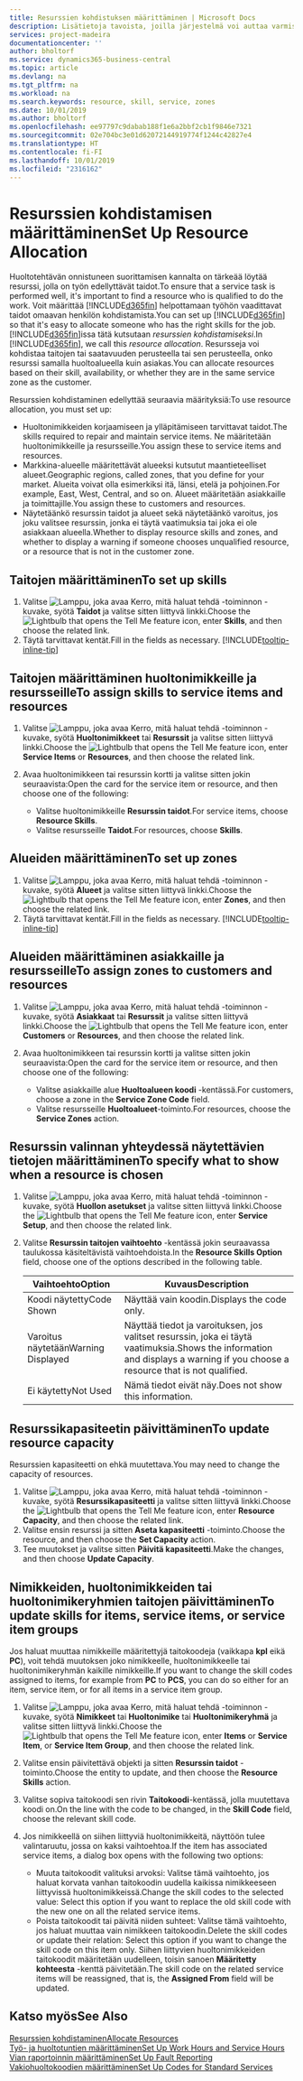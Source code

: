 ```yaml
---
title: Resurssien kohdistuksen määrittäminen | Microsoft Docs
description: Lisätietoja tavoista, joilla järjestelmä voi auttaa varmistamaan, että palvelun tarjoamiseen määritetyllä henkilöllä on siihen tarvittavat taidot.
services: project-madeira
documentationcenter: ''
author: bholtorf
ms.service: dynamics365-business-central
ms.topic: article
ms.devlang: na
ms.tgt_pltfrm: na
ms.workload: na
ms.search.keywords: resource, skill, service, zones
ms.date: 10/01/2019
ms.author: bholtorf
ms.openlocfilehash: ee97797c9dabab188f1e6a2bbf2cb1f9846e7321
ms.sourcegitcommit: 02e704bc3e01d62072144919774f1244c42827e4
ms.translationtype: HT
ms.contentlocale: fi-FI
ms.lasthandoff: 10/01/2019
ms.locfileid: "2316162"
---
```

# <a name="set-up-resource-allocation"></a><span data-ttu-id="cf480-103">Resurssien kohdistamisen määrittäminen</span><span class="sxs-lookup"><span data-stu-id="cf480-103">Set Up Resource Allocation</span></span>
<span data-ttu-id="cf480-104">Huoltotehtävän onnistuneen suorittamisen kannalta on tärkeää löytää resurssi, jolla on työn edellyttävät taidot.</span><span class="sxs-lookup"><span data-stu-id="cf480-104">To ensure that a service task is performed well, it's important to find a resource who is qualified to do the work.</span></span> <span data-ttu-id="cf480-105">Voit määrittää [!INCLUDE[d365fin](includes/d365fin_md.md)] helpottamaan työhön vaadittavat taidot omaavan henkilön kohdistamista.</span><span class="sxs-lookup"><span data-stu-id="cf480-105">You can set up [!INCLUDE[d365fin](includes/d365fin_md.md)] so that it's easy to allocate someone who has the right skills for the job.</span></span> <span data-ttu-id="cf480-106">[!INCLUDE[d365fin](includes/d365fin_md.md)]issa tätä kutsutaan _resurssien kohdistamiseksi_.</span><span class="sxs-lookup"><span data-stu-id="cf480-106">In [!INCLUDE[d365fin](includes/d365fin_md.md)], we call this _resource allocation_.</span></span> <span data-ttu-id="cf480-107">Resursseja voi kohdistaa taitojen tai saatavuuden perusteella tai sen perusteella, onko resurssi samalla huoltoalueella kuin asiakas.</span><span class="sxs-lookup"><span data-stu-id="cf480-107">You can allocate resources based on their skill, availability, or whether they are in the same service zone as the customer.</span></span> 

<span data-ttu-id="cf480-108">Resurssien kohdistaminen edellyttää seuraavia määrityksiä:</span><span class="sxs-lookup"><span data-stu-id="cf480-108">To use resource allocation, you must set up:</span></span>  
  
* <span data-ttu-id="cf480-109">Huoltonimikkeiden korjaamiseen ja ylläpitämiseen tarvittavat taidot.</span><span class="sxs-lookup"><span data-stu-id="cf480-109">The skills required to repair and maintain service items.</span></span> <span data-ttu-id="cf480-110">Ne määritetään huoltonimikkeille ja resursseille.</span><span class="sxs-lookup"><span data-stu-id="cf480-110">You assign these to service items and resources.</span></span>  
* <span data-ttu-id="cf480-111">Markkina-alueelle määritettävät alueeksi kutsutut maantieteelliset alueet.</span><span class="sxs-lookup"><span data-stu-id="cf480-111">Geographic regions, called zones, that you define for your market.</span></span> <span data-ttu-id="cf480-112">Alueita voivat olla esimerkiksi itä, länsi, etelä ja pohjoinen.</span><span class="sxs-lookup"><span data-stu-id="cf480-112">For example, East, West, Central, and so on.</span></span> <span data-ttu-id="cf480-113">Alueet määritetään asiakkaille ja toimittajille.</span><span class="sxs-lookup"><span data-stu-id="cf480-113">You assign these to customers and resources.</span></span>  
* <span data-ttu-id="cf480-114">Näytetäänkö resurssin taidot ja alueet sekä näytetäänkö varoitus, jos joku valitsee resurssin, jonka ei täytä vaatimuksia tai joka ei ole asiakkaan alueella.</span><span class="sxs-lookup"><span data-stu-id="cf480-114">Whether to display resource skills and zones, and whether to display a warning if someone chooses unqualified resource, or a resource that is not in the customer zone.</span></span>  

## <a name="to-set-up-skills"></a><span data-ttu-id="cf480-115">Taitojen määrittäminen</span><span class="sxs-lookup"><span data-stu-id="cf480-115">To set up skills</span></span>
1. <span data-ttu-id="cf480-116">Valitse ![Lamppu, joka avaa Kerro, mitä haluat tehdä -toiminnon](media/ui-search/search_small.png "Kerro, mitä haluat tehdä") -kuvake, syötä **Taidot** ja valitse sitten liittyvä linkki.</span><span class="sxs-lookup"><span data-stu-id="cf480-116">Choose the ![Lightbulb that opens the Tell Me feature](media/ui-search/search_small.png "Tell me what you want to do") icon, enter **Skills**, and then choose the related link.</span></span>  
2. <span data-ttu-id="cf480-117">Täytä tarvittavat kentät.</span><span class="sxs-lookup"><span data-stu-id="cf480-117">Fill in the fields as necessary.</span></span> [!INCLUDE[tooltip-inline-tip](includes/tooltip-inline-tip_md.md)]  

## <a name="to-assign-skills-to-service-items-and-resources"></a><span data-ttu-id="cf480-118">Taitojen määrittäminen huoltonimikkeille ja resursseille</span><span class="sxs-lookup"><span data-stu-id="cf480-118">To assign skills to service items and resources</span></span>
1. <span data-ttu-id="cf480-119">Valitse ![Lamppu, joka avaa Kerro, mitä haluat tehdä -toiminnon](media/ui-search/search_small.png "Kerro, mitä haluat tehdä") -kuvake, syötä **Huoltonimikkeet** tai **Resurssit** ja valitse sitten liittyvä linkki.</span><span class="sxs-lookup"><span data-stu-id="cf480-119">Choose the ![Lightbulb that opens the Tell Me feature](media/ui-search/search_small.png "Tell me what you want to do") icon, enter **Service Items** or **Resources**, and then choose the related link.</span></span>  
2. <span data-ttu-id="cf480-120">Avaa huoltonimikkeen tai resurssin kortti ja valitse sitten jokin seuraavista:</span><span class="sxs-lookup"><span data-stu-id="cf480-120">Open the card for the service item or resource, and then choose one of the following:</span></span>  
  
    * <span data-ttu-id="cf480-121">Valitse huoltonimikkeille **Resurssin taidot**.</span><span class="sxs-lookup"><span data-stu-id="cf480-121">For service items, choose **Resource Skills**.</span></span>  
    * <span data-ttu-id="cf480-122">Valitse resursseille **Taidot**.</span><span class="sxs-lookup"><span data-stu-id="cf480-122">For resources, choose **Skills**.</span></span>  

## <a name="to-set-up-zones"></a><span data-ttu-id="cf480-123">Alueiden määrittäminen</span><span class="sxs-lookup"><span data-stu-id="cf480-123">To set up zones</span></span>
1. <span data-ttu-id="cf480-124">Valitse ![Lamppu, joka avaa Kerro, mitä haluat tehdä -toiminnon](media/ui-search/search_small.png "Kerro, mitä haluat tehdä") -kuvake, syötä **Alueet** ja valitse sitten liittyvä linkki.</span><span class="sxs-lookup"><span data-stu-id="cf480-124">Choose the ![Lightbulb that opens the Tell Me feature](media/ui-search/search_small.png "Tell me what you want to do") icon, enter **Zones**, and then choose the related link.</span></span>  
2. <span data-ttu-id="cf480-125">Täytä tarvittavat kentät.</span><span class="sxs-lookup"><span data-stu-id="cf480-125">Fill in the fields as necessary.</span></span> [!INCLUDE[tooltip-inline-tip](includes/tooltip-inline-tip_md.md)]  

## <a name="to-assign-zones-to-customers-and-resources"></a><span data-ttu-id="cf480-126">Alueiden määrittäminen asiakkaille ja resursseille</span><span class="sxs-lookup"><span data-stu-id="cf480-126">To assign zones to customers and resources</span></span> 
1. <span data-ttu-id="cf480-127">Valitse ![Lamppu, joka avaa Kerro, mitä haluat tehdä -toiminnon](media/ui-search/search_small.png "Kerro, mitä haluat tehdä") -kuvake, syötä **Asiakkaat** tai **Resurssit** ja valitse sitten liittyvä linkki.</span><span class="sxs-lookup"><span data-stu-id="cf480-127">Choose the ![Lightbulb that opens the Tell Me feature](media/ui-search/search_small.png "Tell me what you want to do") icon, enter **Customers** or **Resources**, and then choose the related link.</span></span>  
2. <span data-ttu-id="cf480-128">Avaa huoltonimikkeen tai resurssin kortti ja valitse sitten jokin seuraavista:</span><span class="sxs-lookup"><span data-stu-id="cf480-128">Open the card for the service item or resource, and then choose one of the following:</span></span>  
  
    * <span data-ttu-id="cf480-129">Valitse asiakkaille alue **Huoltoalueen koodi** -kentässä.</span><span class="sxs-lookup"><span data-stu-id="cf480-129">For customers, choose a zone in the **Service Zone Code** field.</span></span>  
    * <span data-ttu-id="cf480-130">Valitse resursseille **Huoltoalueet**-toiminto.</span><span class="sxs-lookup"><span data-stu-id="cf480-130">For resources, choose the **Service Zones** action.</span></span>  

## <a name="to-specify-what-to-show-when-a-resource-is-chosen"></a><span data-ttu-id="cf480-131">Resurssin valinnan yhteydessä näytettävien tietojen määrittäminen</span><span class="sxs-lookup"><span data-stu-id="cf480-131">To specify what to show when a resource is chosen</span></span>
1. <span data-ttu-id="cf480-132">Valitse ![Lamppu, joka avaa Kerro, mitä haluat tehdä -toiminnon](media/ui-search/search_small.png "Kerro, mitä haluat tehdä") -kuvake, syötä **Huollon asetukset** ja valitse sitten liittyvä linkki.</span><span class="sxs-lookup"><span data-stu-id="cf480-132">Choose the ![Lightbulb that opens the Tell Me feature](media/ui-search/search_small.png "Tell me what you want to do") icon, enter **Service Setup**, and then choose the related link.</span></span> 
2. <span data-ttu-id="cf480-133">Valitse **Resurssin taitojen vaihtoehto** -kentässä jokin seuraavassa taulukossa käsiteltävistä vaihtoehdoista.</span><span class="sxs-lookup"><span data-stu-id="cf480-133">In the **Resource Skills Option** field, choose one of the options described in the following table.</span></span>  
  
    |<span data-ttu-id="cf480-134">**Vaihtoehto**</span><span class="sxs-lookup"><span data-stu-id="cf480-134">**Option**</span></span>|<span data-ttu-id="cf480-135">**Kuvaus**</span><span class="sxs-lookup"><span data-stu-id="cf480-135">**Description**</span></span>|  
    |------------|-------------|  
    |<span data-ttu-id="cf480-136">Koodi näytetty</span><span class="sxs-lookup"><span data-stu-id="cf480-136">Code Shown</span></span> | <span data-ttu-id="cf480-137">Näyttää vain koodin.</span><span class="sxs-lookup"><span data-stu-id="cf480-137">Displays the code only.</span></span>|  
    |<span data-ttu-id="cf480-138">Varoitus näytetään</span><span class="sxs-lookup"><span data-stu-id="cf480-138">Warning Displayed</span></span> | <span data-ttu-id="cf480-139">Näyttää tiedot ja varoituksen, jos valitset resurssin, joka ei täytä vaatimuksia.</span><span class="sxs-lookup"><span data-stu-id="cf480-139">Shows the information and displays a warning if you choose a resource that is not qualified.</span></span>|  
    |<span data-ttu-id="cf480-140">Ei käytetty</span><span class="sxs-lookup"><span data-stu-id="cf480-140">Not Used</span></span> | <span data-ttu-id="cf480-141">Nämä tiedot eivät näy.</span><span class="sxs-lookup"><span data-stu-id="cf480-141">Does not show this information.</span></span>|  

## <a name="to-update-resource-capacity"></a><span data-ttu-id="cf480-142">Resurssikapasiteetin päivittäminen</span><span class="sxs-lookup"><span data-stu-id="cf480-142">To update resource capacity</span></span>  
<span data-ttu-id="cf480-143">Resurssien kapasiteetti on ehkä muutettava.</span><span class="sxs-lookup"><span data-stu-id="cf480-143">You may need to change the capacity of resources.</span></span>  
  
1. <span data-ttu-id="cf480-144">Valitse ![Lamppu, joka avaa Kerro, mitä haluat tehdä -toiminnon](media/ui-search/search_small.png "Kerro, mitä haluat tehdä") -kuvake, syötä **Resurssikapasiteetti** ja valitse sitten liittyvä linkki.</span><span class="sxs-lookup"><span data-stu-id="cf480-144">Choose the ![Lightbulb that opens the Tell Me feature](media/ui-search/search_small.png "Tell me what you want to do") icon, enter **Resource Capacity**, and then choose the related link.</span></span>  
2. <span data-ttu-id="cf480-145">Valitse ensin resurssi ja sitten **Aseta kapasiteetti** -toiminto.</span><span class="sxs-lookup"><span data-stu-id="cf480-145">Choose the resource, and then choose the **Set Capacity** action.</span></span>  
3. <span data-ttu-id="cf480-146">Tee muutokset ja valitse sitten **Päivitä kapasiteetti**.</span><span class="sxs-lookup"><span data-stu-id="cf480-146">Make the changes, and then choose **Update Capacity**.</span></span>  

## <a name="to-update-skills-for-items-service-items-or-service-item-groups"></a><span data-ttu-id="cf480-147">Nimikkeiden, huoltonimikkeiden tai huoltonimikeryhmien taitojen päivittäminen</span><span class="sxs-lookup"><span data-stu-id="cf480-147">To update skills for items, service items, or service item groups</span></span>
<span data-ttu-id="cf480-148">Jos haluat muuttaa nimikkeille määritettyjä taitokoodeja (vaikkapa **kpl** eikä **PC**), voit tehdä muutoksen joko nimikkeelle, huoltonimikkeelle tai huoltonimikeryhmän kaikille nimikkeille.</span><span class="sxs-lookup"><span data-stu-id="cf480-148">If you want to change the skill codes assigned to items, for example from **PC** to **PCS**, you can do so either for an item, service item, or for all items in a service item group.</span></span>  
  
1. <span data-ttu-id="cf480-149">Valitse ![Lamppu, joka avaa Kerro, mitä haluat tehdä -toiminnon](media/ui-search/search_small.png "Kerro, mitä haluat tehdä") -kuvake, syötä **Nimikkeet** tai **Huoltonimike** tai **Huoltonimikeryhmä** ja valitse sitten liittyvä linkki.</span><span class="sxs-lookup"><span data-stu-id="cf480-149">Choose the ![Lightbulb that opens the Tell Me feature](media/ui-search/search_small.png "Tell me what you want to do") icon, enter **Items** or **Service Item**, or **Service Item Group**, and then choose the related link.</span></span>  
2. <span data-ttu-id="cf480-150">Valitse ensin päivitettävä objekti ja sitten **Resurssin taidot** -toiminto.</span><span class="sxs-lookup"><span data-stu-id="cf480-150">Choose the entity to update, and then choose the **Resource Skills** action.</span></span>  
3. <span data-ttu-id="cf480-151">Valitse sopiva taitokoodi sen rivin **Taitokoodi**-kentässä, jolla muutettava koodi on.</span><span class="sxs-lookup"><span data-stu-id="cf480-151">On the line with the code to be changed, in the **Skill Code** field, choose the relevant skill code.</span></span>  
4.  <span data-ttu-id="cf480-152">Jos nimikkeellä on siihen liittyviä huoltonimikkeitä, näyttöön tulee valintaruutu, jossa on kaksi vaihtoehtoa.</span><span class="sxs-lookup"><span data-stu-id="cf480-152">If the item has associated service items, a dialog box opens with the following two options:</span></span>  
  
    * <span data-ttu-id="cf480-153">Muuta taitokoodit valituksi arvoksi: Valitse tämä vaihtoehto, jos haluat korvata vanhan taitokoodin uudella kaikissa nimikkeeseen liittyvissä huoltonimikkeissä.</span><span class="sxs-lookup"><span data-stu-id="cf480-153">Change the skill codes to the selected value: Select this option if you want to replace the old skill code with the new one on all the related service items.</span></span>  
    * <span data-ttu-id="cf480-154">Poista taitokoodit tai päivitä niiden suhteet: Valitse tämä vaihtoehto, jos haluat muuttaa vain nimikkeen taitokoodin.</span><span class="sxs-lookup"><span data-stu-id="cf480-154">Delete the skill codes or update their relation: Select this option if you want to change the skill code on this item only.</span></span> <span data-ttu-id="cf480-155">Siihen liittyvien huoltonimikkeiden taitokoodit määritetään uudelleen, toisin sanoen **Määritetty kohteesta** -kenttä päivitetään.</span><span class="sxs-lookup"><span data-stu-id="cf480-155">The skill code on the related service items will be reassigned, that is, the **Assigned From** field will be updated.</span></span>  
  
## <a name="see-also"></a><span data-ttu-id="cf480-156">Katso myös</span><span class="sxs-lookup"><span data-stu-id="cf480-156">See Also</span></span>
[<span data-ttu-id="cf480-157">Resurssien kohdistaminen</span><span class="sxs-lookup"><span data-stu-id="cf480-157">Allocate Resources</span></span>](service-how-to-allocate-resources.md)  
[<span data-ttu-id="cf480-158">Työ- ja huoltotuntien määrittäminen</span><span class="sxs-lookup"><span data-stu-id="cf480-158">Set Up Work Hours and Service Hours</span></span>](service-how-setup-work-service-hours.md)  
[<span data-ttu-id="cf480-159">Vian raportoinnin määrittäminen</span><span class="sxs-lookup"><span data-stu-id="cf480-159">Set Up Fault Reporting</span></span>](service-how-setup-fault-reporting.md)  
[<span data-ttu-id="cf480-160">Vakiohuoltokoodien määrittäminen</span><span class="sxs-lookup"><span data-stu-id="cf480-160">Set Up Codes for Standard Services</span></span>](service-how-setup-service-coding.md)  
 

